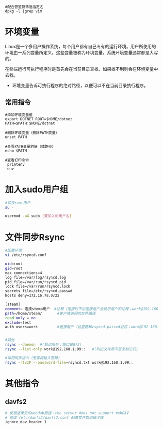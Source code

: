 ```
#配合管道符筛选指定名
dpkg -l |grep vim
```

# 环境变量
Linux是一个多用户操作系统，每个用户都有自己专有的运行环境。用户所使用的环境由一系列变量所定义，这些变量被称为环境变量。系统环境变量通常都是大写的。

在终端运行可执行程序时是首先会在当前目录查找，如果找不到则会在环境变量中去找。
+ 环境变量告诉可执行程序的绝对路径，以便可以不在当前目录执行程序。

## 常用指令
```shell
#添加环境变量值
export DOTNET_ROOT=$HOME/dotnet
PATH=$PATH:$HOME/dotnet

#删除环境变量（删除PATH变量）
unset PATH

#查看PATH变量的值（或路径）
echo $PATH

#查看打印命令
 printenv
 env
```


# 加入sudo用户组
```bash
#切换root用户
su -

usermod -aG sudo [要加入的用户名]
```

# 文件同步Rsync
```bash
#配置环境
vi /etc/rsyncd.conf

uid=root
gid=root
max connections=4
log file=/var/log/rsyncd.log
pid file=/var/run/rsyncd.pid
lock file=/var/run/rsyncd.lock
secrets file=/etc/rsyncd.passwd
hosts deny=172.16.78.0/22

[steam]
comment= 连接stema用户  #注释（连接时不加连接用户会显示用户和注释；work@192.168.99::）
path=/home/steam/       #客户端访问的文件路径
read only = no
exclude=test
auth users=work         #连接用户（这里要和rsyncd.passwd对应；work@192.168.99）


#其他
rsync --daemon  #(启动服务；端口是873)
rsync --list-only work@192.168.1.99::   #(列出文件而不是复制它们)

#常用同步指令（无需再输入密码）
rsync -rtvzP --password-file=rsyncd.txt work@192.168.1.99::
```


# 其他指令
## davfs2
```bash
# 使用坚果云的webdab报错：the server does not support WebDAV
# 修改 /etc/davfs2/davfs2.conf 配置文件取消掉注释
ignore_dav_header 1
```